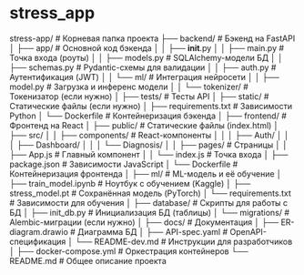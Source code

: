 # stress_app

stress-app/                  # Корневая папка проекта
├── backend/                 # Бэкенд на FastAPI
│   ├── app/                # Основной код бэкенда
│   │   ├── __init__.py
│   │   ├── main.py         # Точка входа (роуты)
│   │   ├── models.py       # SQLAlchemy-модели БД
│   │   ├── schemas.py      # Pydantic-схемы для валидации
│   │   ├── auth.py         # Аутентификация (JWT)
│   │   └── ml/             # Интеграция нейросети
│   │       ├── model.py    # Загрузка и инференс модели
│   │       └── tokenizer/  # Токенизатор (если нужно)
│   ├── tests/              # Тесты API
│   ├── static/             # Статические файлы (если нужно)
│   ├── requirements.txt    # Зависимости Python
│   └── Dockerfile          # Контейнеризация бэкенда
│
├── frontend/               # Фронтенд на React
│   ├── public/             # Статические файлы (index.html)
│   ├── src/
│   │   ├── components/     # React-компоненты
│   │   │   ├── Auth/
│   │   │   ├── Dashboard/
│   │   │   └── Diagnosis/
│   │   ├── pages/          # Страницы
│   │   ├── App.js          # Главный компонент
│   │   └── index.js        # Точка входа
│   ├── package.json        # Зависимости JavaScript
│   └── Dockerfile          # Контейнеризация фронтенда
│
├── ml/                     # ML-модель и её обучение
│   ├── train_model.ipynb   # Ноутбук с обучением (Kaggle)
│   ├── stress_model.pt     # Сохранённая модель (PyTorch)
│   └── requirements.txt    # Зависимости для обучения
│
├── database/               # Скрипты для работы с БД
│   ├── init_db.py          # Инициализация БД (таблицы)
│   └── migrations/         # Alembic-миграции (если нужно)
│
├── docs/                   # Документация
│   ├── ER-diagram.drawio   # Диаграмма БД
│   ├── API-spec.yaml       # OpenAPI-спецификация
│   └── README-dev.md       # Инструкции для разработчиков
│
├── docker-compose.yml      # Оркестрация контейнеров
└── README.md               # Общее описание проекта